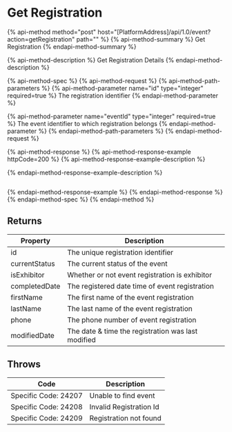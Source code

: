 # Get Registration

{% api-method method="post" host="\[PlatformAddress\]/api/1.0/event?action=getRegistration" path="" %}
{% api-method-summary %}
Get Registration
{% endapi-method-summary %}

{% api-method-description %}
Get Registration Details
{% endapi-method-description %}

{% api-method-spec %}
{% api-method-request %}
{% api-method-path-parameters %}
{% api-method-parameter name="id" type="integer" required=true %}
The registration identifier
{% endapi-method-parameter %}

{% api-method-parameter name="eventId" type="integer" required=true %}
The event identifier to which registration belongs
{% endapi-method-parameter %}
{% endapi-method-path-parameters %}
{% endapi-method-request %}

{% api-method-response %}
{% api-method-response-example httpCode=200 %}
{% api-method-response-example-description %}

{% endapi-method-response-example-description %}

```

```
{% endapi-method-response-example %}
{% endapi-method-response %}
{% endapi-method-spec %}
{% endapi-method %}

## Returns

| Property | Description |
| --- | --- |
| id | The unique registration identifier |
| currentStatus | The current status of the event |
| isExhibitor | Whether or not event registration is exhibitor |
| completedDate | The registered date time of event registration |
| firstName | The first name of the event registration |
| lastName | The last name of the event registration |
| phone | The phone number of event registration |
| modifiedDate | The date & time the registration was last modified |

## Throws

| Code | Description |
| --- | --- |
| Specific Code: 24207 | Unable to find event |
| Specific Code: 24208 | Invalid Registration Id |
| Specific Code: 24209 | Registration not found |

